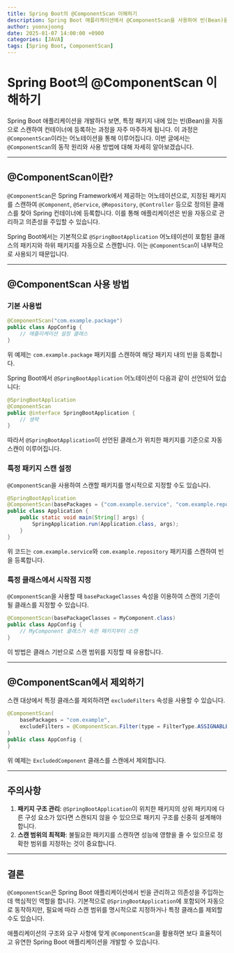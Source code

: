 ```yaml
---
title: Spring Boot의 @ComponentScan 이해하기
description: Spring Boot 애플리케이션에서 @ComponentScan을 사용하여 빈(Bean)을 자동으로 스캔하고 관리하는 방법을 알아봅니다.
author: yoonxjoong
date: 2025-01-07 14:00:00 +0900
categories: [JAVA]
tags: [Spring Boot, ComponentScan]
---
```

# Spring Boot의 @ComponentScan 이해하기

Spring Boot 애플리케이션을 개발하다 보면, 특정 패키지 내에 있는 빈(Bean)을 자동으로 스캔하여 컨테이너에 등록하는 과정을 자주 마주하게 됩니다. 이 과정은 `@ComponentScan`이라는 어노테이션을 통해 이루어집니다. 이번 글에서는 `@ComponentScan`의 동작 원리와 사용 방법에 대해 자세히 알아보겠습니다.

---

## @ComponentScan이란?

`@ComponentScan`은 Spring Framework에서 제공하는 어노테이션으로, 지정된 패키지를 스캔하여 `@Component`, `@Service`, `@Repository`, `@Controller` 등으로 정의된 클래스를 찾아 Spring 컨테이너에 등록합니다. 이를 통해 애플리케이션은 빈을 자동으로 관리하고 의존성을 주입할 수 있습니다.

Spring Boot에서는 기본적으로 `@SpringBootApplication` 어노테이션이 포함된 클래스의 패키지와 하위 패키지를 자동으로 스캔합니다. 이는 `@ComponentScan`이 내부적으로 사용되기 때문입니다.

---

## @ComponentScan 사용 방법

### 기본 사용법

```java
@ComponentScan("com.example.package")
public class AppConfig {
    // 애플리케이션 설정 클래스
}
```

위 예제는 `com.example.package` 패키지를 스캔하여 해당 패키지 내의 빈을 등록합니다.

Spring Boot에서 `@SpringBootApplication` 어노테이션이 다음과 같이 선언되어 있습니다:

```java
@SpringBootApplication
@ComponentScan
public @interface SpringBootApplication {
    // 생략
}
```

따라서 `@SpringBootApplication`이 선언된 클래스가 위치한 패키지를 기준으로 자동 스캔이 이루어집니다.

### 특정 패키지 스캔 설정

`@ComponentScan`을 사용하여 스캔할 패키지를 명시적으로 지정할 수도 있습니다.

```java
@SpringBootApplication
@ComponentScan(basePackages = {"com.example.service", "com.example.repository"})
public class Application {
    public static void main(String[] args) {
        SpringApplication.run(Application.class, args);
    }
}
```

위 코드는 `com.example.service`와 `com.example.repository` 패키지를 스캔하여 빈을 등록합니다.

### 특정 클래스에서 시작점 지정

`@ComponentScan`을 사용할 때 `basePackageClasses` 속성을 이용하여 스캔의 기준이 될 클래스를 지정할 수 있습니다.

```java
@ComponentScan(basePackageClasses = MyComponent.class)
public class AppConfig {
    // MyComponent 클래스가 속한 패키지부터 스캔
}
```

이 방법은 클래스 기반으로 스캔 범위를 지정할 때 유용합니다.

---

## @ComponentScan에서 제외하기

스캔 대상에서 특정 클래스를 제외하려면 `excludeFilters` 속성을 사용할 수 있습니다.

```java
@ComponentScan(
    basePackages = "com.example",
    excludeFilters = @ComponentScan.Filter(type = FilterType.ASSIGNABLE_TYPE, classes = {ExcludedComponent.class})
)
public class AppConfig {
}
```

위 예제는 `ExcludedComponent` 클래스를 스캔에서 제외합니다.

---

## 주의사항

1. **패키지 구조 관리**: `@SpringBootApplication`이 위치한 패키지의 상위 패키지에 다른 구성 요소가 있다면 스캔되지 않을 수 있으므로 패키지 구조를 신중히 설계해야 합니다.
2. **스캔 범위의 최적화**: 불필요한 패키지를 스캔하면 성능에 영향을 줄 수 있으므로 정확한 범위를 지정하는 것이 중요합니다.

---

## 결론

`@ComponentScan`은 Spring Boot 애플리케이션에서 빈을 관리하고 의존성을 주입하는 데 핵심적인 역할을 합니다. 기본적으로 `@SpringBootApplication`에 포함되어 자동으로 동작하지만, 필요에 따라 스캔 범위를 명시적으로 지정하거나 특정 클래스를 제외할 수도 있습니다.

애플리케이션의 구조와 요구 사항에 맞게 `@ComponentScan`을 활용하면 보다 효율적이고 유연한 Spring Boot 애플리케이션을 개발할 수 있습니다.

